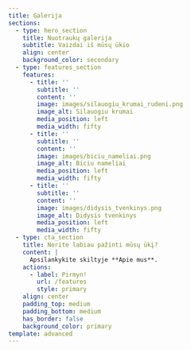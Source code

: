 ```yaml
---
title: Galerija
sections:
  - type: hero_section
    title: Nuotraukų galerija
    subtitle: Vaizdai iš mūsų ūkio
    align: center
    background_color: secondary
  - type: features_section
    features:
      - title: ''
        subtitle: ''
        content: ''
        image: images/silauogiu_krumai_rudeni.png
        image_alt: Silauogiu krumai
        media_position: left
        media_width: fifty
      - title: ''
        subtitle: ''
        content: ''
        image: images/biciu_nameliai.png
        image_alt: Biciu nameliai
        media_position: left
        media_width: fifty
      - title: ''
        subtitle: ''
        content: ''
        image: images/didysis_tvenkinys.png
        image_alt: Didysis tvenkinys
        media_position: left
        media_width: fifty
  - type: cta_section
    title: Norite labiau pažinti mūsų ūkį?
    content: |
      Apsilankykite skiltyje **Apie mus**.
    actions:
      - label: Pirmyn!
        url: /features
        style: primary
    align: center
    padding_top: medium
    padding_bottom: medium
    has_border: false
    background_color: primary
template: advanced
---
```

